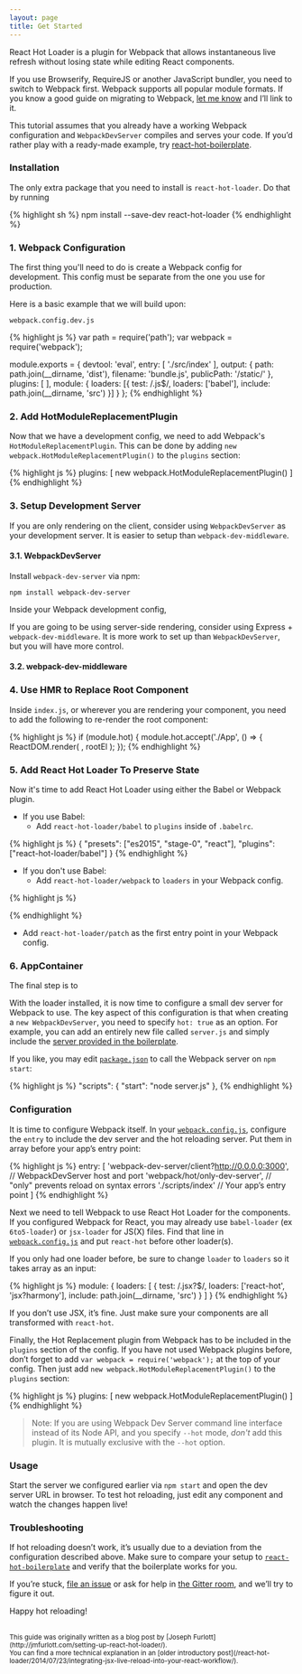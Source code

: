 ```yaml
---
layout: page
title: Get Started
---
```


React Hot Loader is a plugin for Webpack that allows instantaneous live refresh without losing state while editing React components.

If you use Browserify, RequireJS or another JavaScript bundler, you need to switch to Webpack first. Webpack supports all popular module formats. If you know a good guide on migrating to Webpack, <a href="https://github.com/gaearon/react-hot-loader/issues/new" target="_blank">let me know</a> and Iʼll link to it.

This tutorial assumes that you already have a working Webpack configuration and `WebpackDevServer` compiles and serves your code. If youʼd rather play with a ready-made example, try <a href="https://github.com/gaearon/react-hot-boilerplate" target="_blank">react-hot-boilerplate</a>.

### Installation

The only extra package that you need to install is `react-hot-loader`. Do that by running

{% highlight sh %}
npm install --save-dev react-hot-loader
{% endhighlight %}

### 1. Webpack Configuration
The first thing you'll need to do is create a Webpack config for development.  This config must be separate from the one you use for production.

Here is a basic example that we will build upon:
```
webpack.config.dev.js
```
{% highlight js %}
var path = require('path');
var webpack = require('webpack');

module.exports = {
  devtool: 'eval',
  entry: [
    './src/index'
  ],
  output: {
    path: path.join(__dirname, 'dist'),
    filename: 'bundle.js',
    publicPath: '/static/'
  },
  plugins: [
  ],
  module: {
    loaders: [{
      test: /\.js$/,
      loaders: ['babel'],
      include: path.join(__dirname, 'src')
    }]
  }
};
{% endhighlight %}

### 2. Add HotModuleReplacementPlugin
Now that we have a development config, we need to add Webpack's `HotModuleReplacementPlugin`.  This can be done by adding `new webpack.HotModuleReplacementPlugin()` to the `plugins` section:

{% highlight js %}
plugins: [
  new webpack.HotModuleReplacementPlugin()
]
{% endhighlight %}


### 3. Setup Development Server
If you are only rendering on the client, consider using `WebpackDevServer` as your development server.  It is easier to setup than `webpack-dev-middleware`.

#### 3.1. WebpackDevServer
Install `webpack-dev-server` via npm:
```
npm install webpack-dev-server
```

Inside your Webpack development config,

If you are going to be using server-side rendering, consider using Express + `webpack-dev-middleware`.  It is more work to set up than `WebpackDevServer`, but you will have more control.

#### 3.2. webpack-dev-middleware

### 4. Use HMR to Replace Root Component
Inside `index.js`, or wherever you are rendering your component, you need to add the following to re-render the root component:

{% highlight js %}
if (module.hot) {
  module.hot.accept('./App', () => {
    ReactDOM.render(
      <AppContainer>
        <App/>
      </AppContainer>,
      rootEl
    );
  });
{% endhighlight %}

### 5. Add React Hot Loader To Preserve State
Now it's time to add React Hot Loader using either the Babel or Webpack plugin.

- If you use Babel:
  - Add `react-hot-loader/babel` to `plugins` inside of `.babelrc`.

{% highlight js %}
{
  "presets": ["es2015", "stage-0", "react"],
  "plugins": ["react-hot-loader/babel"]
}
{% endhighlight %}

- If you don't use Babel:
  - Add `react-hot-loader/webpack` to `loaders` in your Webpack config.

{% highlight js %}

{% endhighlight %}


- Add `react-hot-loader/patch` as the first entry point in your Webpack config.

### 6. AppContainer
The final step is to 

With the loader installed, it is now time to configure a small dev server for Webpack to use. The key aspect of this configuration is that when creating a `new WebpackDevServer`, you need to specify `hot: true` as an option. For example, you can add an entirely new file called `server.js` and simply include the <a href="https://github.com/gaearon/react-hot-boilerplate/blob/master/server.js" target="_blank">server provided in the boilerplate</a>.

If you like, you may edit <a href="https://github.com/gaearon/react-hot-boilerplate/blob/master/package.json" target='_blank'>`package.json`</a> to call the Webpack server on `npm start`:

{% highlight js %}
"scripts": {
  "start": "node server.js"
},
{% endhighlight %}

### Configuration

It is time to configure Webpack itself.
In your <a href="https://github.com/gaearon/react-hot-boilerplate/blob/master/webpack.config.js" target="_blank">`webpack.config.js`</a>, configure the `entry` to include the dev server and the hot reloading server. Put them in array before your appʼs entry point:

{% highlight js %}
entry: [
  'webpack-dev-server/client?http://0.0.0.0:3000', // WebpackDevServer host and port
  'webpack/hot/only-dev-server', // "only" prevents reload on syntax errors
  './scripts/index' // Your appʼs entry point
]
{% endhighlight %}

Next we need to tell Webpack to use React Hot Loader for the components. If you configured Webpack for React, you may already use `babel-loader` (ex `6to5-loader`) or `jsx-loader` for JS(X) files. Find that line in <a href="https://github.com/gaearon/react-hot-boilerplate/blob/master/webpack.config.js">`webpack.config.js`</a> and put `react-hot` before other loader(s).

If you only had one loader before, be sure to change `loader` to `loaders` so it takes array as an input:

{% highlight js %}
module: {
  loaders: [
    { test: /\.jsx?$/, loaders: ['react-hot', 'jsx?harmony'], include: path.join(__dirname, 'src') }
  ]
}
{% endhighlight %}

If you donʼt use JSX, itʼs fine. Just make sure your components are all transformed with `react-hot`.

Finally, the Hot Replacement plugin from Webpack has to be included in the `plugins` section of the config. If you have not used Webpack plugins before, donʼt forget to add `var webpack = require('webpack');` at the top of your config. Then just add `new webpack.HotModuleReplacementPlugin()` to the `plugins` section:

{% highlight js %}
plugins: [
  new webpack.HotModuleReplacementPlugin()
]
{% endhighlight %}

>Note: If you are using Webpack Dev Server command line interface instead of its Node API, and you specify `--hot` mode, *don't* add this plugin. It is mutually exclusive with the `--hot` option.

### Usage

Start the server we configured earlier via `npm start` and open the dev server URL in browser. To test hot reloading, just edit any component and watch the changes happen live!

### Troubleshooting

If hot reloading doesnʼt work, itʼs usually due to a deviation from the configuration described above. Make sure to compare your setup to <a href="https://github.com/gaearon/react-hot-boilerplate" target="_blank">`react-hot-boilerplate`</a> and verify that the boilerplate works for you.

If youʼre stuck, <a href="https://github.com/gaearon/react-hot-loader/issues/new" target="_blank">file an issue</a> or ask for help in <a href="https://gitter.im/gaearon/react-hot-loader" target="_blank">the Gitter room</a>, and weʼll try to figure it out.

Happy hot reloading!

<br>
<small>
This guide was originally written as a blog post by [Joseph Furlott](http://jmfurlott.com/setting-up-react-hot-loader/).
<br>
You can find a more technical explanation in an [older introductory post](/react-hot-loader/2014/07/23/integrating-jsx-live-reload-into-your-react-workflow/).
</small>

